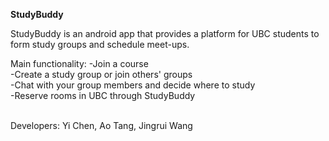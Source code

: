 **StudyBuddy**

StudyBuddy is an android app that provides a platform for UBC students to form study groups and schedule meet-ups.

Main functionality:
-Join a course <br />
-Create a study group or join others' groups <br />
-Chat with your group members and decide where to study <br />
-Reserve rooms in UBC through StudyBuddy<br /> <br />


Developers: Yi Chen, Ao Tang, Jingrui Wang
